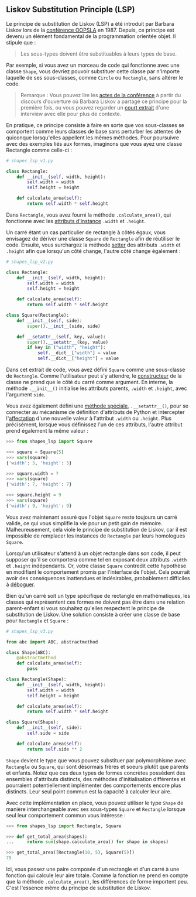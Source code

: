 ## Liskov Substitution Principle (LSP)

Le principe de substitution de Liskov (LSP) a été introduit par Barbara Liskov 
lors de la [conférence OOPSLA](https://en.wikipedia.org/wiki/OOPSLA) en 1987. 
Depuis, ce principe est devenu un élément fondamental de la programmation orientée 
objet. Il stipule que :

> Les sous-types doivent être substituables à leurs types de base.

Par exemple, si vous avez un morceau de code qui fonctionne avec une classe `Shape`, 
vous devriez pouvoir substituer cette classe par n'importe laquelle de ses sous-classes, 
comme `Circle` ou `Rectangle`, sans altérer le code.

> Remarque : Vous pouvez lire les [actes de la conférence](./pdf/62138.62141.pdf) à 
> partir du discours d'ouverture où Barbara Liskov a partagé ce principe pour la 
> première fois, ou vous pouvez regarder un [court extrait](https://www.youtube.com/watch?v=-Z-17h3jG0A) 
> d'une interview avec elle pour plus de contexte.

En pratique, ce principe consiste à faire en sorte que vos sous-classes se comportent 
comme leurs classes de base sans perturber les attentes de quiconque lorsqu'elles 
appellent les mêmes méthodes. Pour poursuivre avec des exemples liés aux formes, 
imaginons que vous ayez une classe Rectangle comme celle-ci :

```python
# shapes_lsp_v1.py

class Rectangle:
    def __init__(self, width, height):
        self.width = width
        self.height = height

    def calculate_area(self):
        return self.width * self.height
```

Dans `Rectangle`, vous avez fourni la méthode `.calculate_area()`, qui fonctionne 
avec les [attributs d'instance](https://realpython.com/python-classes/#instance-attributes) 
`.width` et `.height`.

Un carré étant un cas particulier de rectangle à côtés égaux, vous envisagez de 
dériver une classe `Square` de `Rectangle` afin de réutiliser le code. Ensuite, 
vous surchargez la méthode [setter](https://realpython.com/python-getter-setter/) des 
attributs `.width` et `.height` afin que lorsqu'un côté change, l'autre côté change également :

```python
# shapes_lsp_v2.py

class Rectangle:
    def __init__(self, width, height):
        self.width = width
        self.height = height

    def calculate_area(self):
        return self.width * self.height

class Square(Rectangle):
    def __init__(self, side):
        super().__init__(side, side)

    def __setattr__(self, key, value):
        super().__setattr__(key, value)
        if key in ("width", "height"):
            self.__dict__["width"] = value
            self.__dict__["height"] = value
```

Dans cet extrait de code, vous avez défini `Square` comme une sous-classe de `Rectangle`. 
Comme l'utilisateur peut s'y attendre, le [constructeur](https://realpython.com/python-class-constructor/) 
de la classe ne prend que le côté du carré comme argument. 
En interne, la méthode `.__init__()` initialise les attributs parents, 
`.width` et `.height`, avec l'argument `side`.

Vous avez également défini une [méthode spéciale](https://realpython.com/python-classes/#special-methods-and-protocols), 
`.__setattr__()`, pour se connecter au mécanisme de définition d'attributs de 
Python et intercepter l'[affectation](https://realpython.com/python-assignment-operator/) d'une 
nouvelle valeur à l'attribut `.width` ou `.height`. Plus précisément, lorsque 
vous définissez l'un de ces attributs, l'autre attribut prend également la même valeur :

```python
>>> from shapes_lsp import Square

>>> square = Square(5)
>>> vars(square)
{'width': 5, 'height': 5}

>>> square.width = 7
>>> vars(square)
{'width': 7, 'height': 7}

>>> square.height = 9
>>> vars(square)
{'width': 9, 'height': 9}
```

Vous avez maintenant assuré que l'objet `Square` reste toujours un carré valide, 
ce qui vous simplifie la vie pour un petit gain de mémoire. Malheureusement, cela 
viole le principe de substitution de Liskov, car il est impossible de remplacer 
les instances de `Rectangle` par leurs homologues `Square`.

Lorsqu'un utilisateur s'attend à un objet rectangle dans son code, il peut supposer 
qu'il se comportera comme tel en exposant deux attributs `.width` et `.height` 
indépendants. Or, votre classe `Square` contredit cette hypothèse en modifiant 
le comportement promis par l'interface de l'objet. Cela pourrait avoir des conséquences 
inattendues et indésirables, probablement difficiles à [déboguer](https://realpython.com/python-debugging-pdb/).

Bien qu'un carré soit un type spécifique de rectangle en mathématiques, les classes 
qui représentent ces formes ne doivent pas être dans une relation parent-enfant si 
vous souhaitez qu'elles respectent le principe de substitution de Liskov. Une 
solution consiste à créer une classe de base pour `Rectangle` et `Square` :

```python
# shapes_lsp_v3.py

from abc import ABC, abstractmethod

class Shape(ABC):
    @abstractmethod
    def calculate_area(self):
        pass

class Rectangle(Shape):
    def __init__(self, width, height):
        self.width = width
        self.height = height

    def calculate_area(self):
        return self.width * self.height

class Square(Shape):
    def __init__(self, side):
        self.side = side

    def calculate_area(self):
        return self.side ** 2
```

`Shape` devient le type que vous pouvez substituer par polymorphisme avec `Rectangle` ou `Square`, 
qui sont désormais frères et soeurs plutôt que parents et enfants. Notez que ces deux types de 
formes concrètes possèdent des ensembles d'attributs distincts, des méthodes d'initialisation 
différentes et pourraient potentiellement implémenter des comportements encore plus distincts. 
Leur seul point commun est la capacité à calculer leur aire.

Avec cette implémentation en place, vous pouvez utiliser le type `Shape` de manière interchangeable 
avec ses sous-types `Square` et `Rectangle` lorsque seul leur comportement commun vous intéresse :

```python
>>> from shapes_lsp import Rectangle, Square

>>> def get_total_area(shapes):
...     return sum(shape.calculate_area() for shape in shapes)

>>> get_total_area([Rectangle(10, 5), Square(5)])
75
```

Ici, vous passez une paire composée d'un rectangle et d'un carré à une fonction qui calcule leur 
aire totale. Comme la fonction ne prend en compte que la méthode `.calculate_area()`, les différences 
de forme importent peu. C'est l'essence même du principe de substitution de Liskov.
